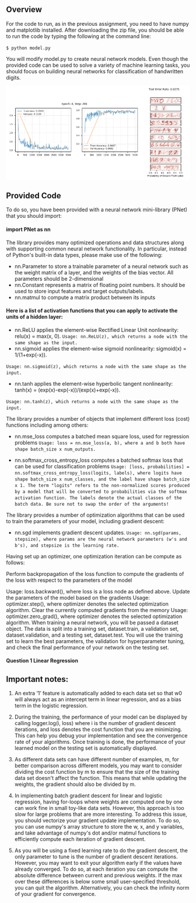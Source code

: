 [//]: # (Image References)

[image1]: ./example.png

## Overview

For the code to run, as in the previous assignment, you need to have numpy and matplotlib installed. After downloading the zip file, you should be able to run the code by typing the following at the command line:

`
$ python model.py
`

You will modify model.py to create neural network models. Even though the provided code can be used to solve a variety of machine learning tasks, you should focus on building neural networks for classification of handwritten digits.

![alt text][image1]

## Provided Code

To do so, you have been provided with a neural network mini-library (PNet) that you should import:

#### import PNet as nn

The library provides many optimized operations and data structures along with supporting common neural network functionality. In particular, instead of Python's built-in data types, please make use of the following:

* nn.Parameter to store a trainable parameter of a neural network such as the weight matrix of a layer, and the weights of the bias vector. All parameters should be 2-dimensional
* nn.Constant represents a matrix of floating point numbers. It should be used to store input features and target outputs/labels.
* nn.matmul to compute a matrix product between its inputs

#### Here is a list of activation functions that you can apply to activate the units of a hidden layer:

* nn.ReLU applies the element-wise Rectified Linear Unit nonlinearity: relu(x) = max(x, 0).
`Usage: nn.ReLU(z), which returns a node with the same shape as the input.`
* nn.sigmoid applies the element-wise sigmoid nonlinearity: sigmoid(x) = 1/(1+exp(-x)).

`Usage: nn.sigmoid(z), which returns a node with the same shape as the input.`
* nn.tanh applies the element-wise hyperbolic tangent nonlinearity: tanh(x) = (exp(x)-exp(-x))/(exp(x)+exp(-x)).

`Usage: nn.tanh(z), which returns a node with the same shape as the input.`

The library provides a number of objects that implement different loss (cost) functions including among others:

* nn.mse_loss computes a batched mean square loss, used for regression problems
`Usage: loss = nn.mse_loss(a, b), where a and b both have shape batch_size x num_outputs.`

* nn.softmax_cross_entropy_loss computes a batched softmax loss that can be used for classification problems
`Usage: [loss, probabilities] = nn.softmax_cross_entropy_loss(logits, labels), where logits have shape batch_size x num_classes, and the label have shape batch_size x 1. The term "logits" refers to the non-normalized scores produced by a model that will be converted to probabilities via the softmax activation function. The labels denote the actual classes of the batch data. Be sure not to swap the order of the arguments!`

The library provides a number of optimization algorithms that can be used to train the parameters of your model, including gradient descent:

* nn.sgd implements gradient descent updates.
`Usage: nn.sgd(params, stepsize), where params are the neural network parameters (w's and b's), and stepsize is the learning rate.`

Having set up an optimizer, one optimization iteration can be compute as follows:

Perform backpropagation of the loss function to compute the gradients of the loss with respect to the parameters of the model

Usage: loss.backward(), where loss is a loss node as defined above.
Update the parameters of the model based on the gradients
Usage: optimizer.step(), where optimizer denotes the selected optimization algorithm.
Clear the currently computed gradients from the memory
Usage: optimizer.zero_grad(), where optimizer denotes the selected optimization algorithm.
When training a neural network, you will be passed a dataset object. The data is split into a training set, dataset.train, a validation set, dataset.validation, and a testing set, dataset.test. You will use the training set to learn the best parameters, the validation for hyperparameter tuning, and check the final performance of your network on the testing set.

#### Question 1 Linear Regression


## Important notes: 

1. An extra ‘1’ feature is automatically added to each data set so that w0 will always act as an intercept term in linear regression, and as a bias term in the logistic regression.

2. During the training, the performance of your model can be displayed by calling logger.log(i, loss) where i is the number of gradient descent iterations, and loss denotes the cost function that you are minimizing. This can help you debug your implementation and see the convergence rate of your algorithms. Once training is done, the performance of your learned model on the testing set is automatically displayed.

3. As different data sets can have different number of examples, m, for better comparison across different models, you may want to consider dividing the cost function by m to ensure that the size of the training data set doesn't affect the function. This means that while updating the weights, the gradient should also be divided by m.

4. In implementing batch gradient descent for linear and logistic regression, having for-loops where weights are computed one by one can work fine in small toy-like data sets. However, this approach is too slow for large problems that are more interesting. To address this issue, you should vectorize your gradient update implementation. To do so, you can use numpy's array structure to store the w, x, and y variables, and take advantage of numpy's dot and/or matmul functions to efficiently compute each iteration of gradient descent.

5. As you will be using a fixed learning rate to do the gradient descent, the only parameter to tune is the number of gradient descent iterations. However, you may want to exit your algorithm early if the values have already converged. To do so, at each iteration you can compute the absolute difference between current and previous weights. If the max over these differences is below some small user-specified threshold, you can quit the algorithm. Alternatively, you can check the infinity norm of your gradient for convergence.
